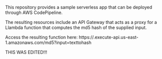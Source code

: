 This repository provides a sample serverless app that can be deployed through AWS CodePipeline.

The resulting resources include an API Gateway that acts as a proxy for a Llambda function that computes the md5 hash of the supplied input.

Access the resulting function here: https://<APIGATEWAYID>.execute-api.us-east-1.amazonaws.com/md5?input=texttohash
  
  THIS WAS EDITED!!!
